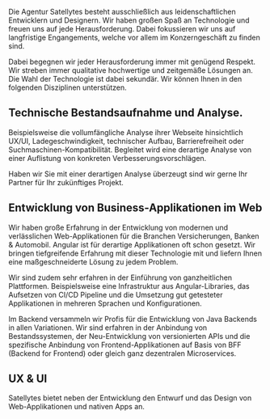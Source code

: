 Die Agentur Satellytes besteht ausschließlich aus leidenschaftlichen Entwicklern und Designern. Wir haben großen Spaß an Technologie und freuen uns auf jede Herausforderung. Dabei fokussieren wir uns auf langfristige Engangements, welche vor allem im Konzerngeschäft zu finden sind.

Dabei begegnen wir jeder Herausforderung immer mit genügend Respekt. Wir streben immer qualitative hochwertige und zeitgemäße Lösungen an. Die Wahl der Technologie ist dabei sekundär. Wir können Ihnen in den folgenden Disziplinen unterstützen.

## Technische Bestandsaufnahme und Analyse. 
Beispielsweise die vollumfängliche Analyse ihrer Webseite hinsichtlich UX/UI, Ladegeschwindigkeit, technischer Aufbau, Barrierefreiheit oder Suchmaschinen-Kompatibilität. Begleitet wird eine derartige Analyse von einer Auflistung von konkreten Verbesserungsvorschlägen.

Haben wir Sie mit einer derartigen Analyse überzeugt sind wir gerne Ihr Partner für Ihr zukünftiges Projekt.

## Entwicklung von Business-Applikationen im Web
Wir haben große Erfahrung in der Entwicklung von modernen und verlässlichen Web-Applikationen für die Branchen Versicherungen, Banken & Automobil. Angular ist für derartige Applikationen oft schon gesetzt. Wir bringen tiefgreifende Erfahrung mit dieser Technologie mit und liefern Ihnen eine maßgeschneiderte Lösung zu jedem Problem. 

Wir sind zudem sehr erfahren in der Einführung von ganzheitlichen Plattformen. Beispielsweise eine Infrastruktur aus Angular-Libraries, das Aufsetzen von CI/CD Pipeline und die Umsetzung gut getesteter Applikationen in mehreren Sprachen und Konfigurationen.

Im Backend versammeln wir Profis für die Entwicklung von Java Backends in allen Variationen. Wir sind erfahren in der Anbindung von Bestandssystemen, der Neu-Entwicklung von versionierten APIs und die spezifische Anbindung von Frontend-Applikationen auf Basis von BFF (Backend for Frontend) oder gleich ganz dezentralen Microservices.

## UX & UI
Satellytes bietet neben der Entwicklung den Entwurf und das Design von Web-Applikationen und nativen Apps an. 
